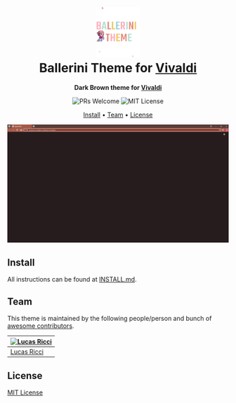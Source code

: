 <h1 align="center">
  <br>
  <img src="./icon.png" alt="Ballerini Theme Icon" width="100">
  <br>
  Ballerini Theme for <a href="https://vivaldi.com/">Vivaldi</a>
  <br>
</h1>

<p align="center">
  <strong>Dark Brown theme for <a href="https://themes.vivaldi.net">Vivaldi</a></strong>
</p>

<p align="center">
  <img src="https://img.shields.io/badge/PRs-welcome-orange" alt="PRs Welcome"/>

  <img src="https://img.shields.io/badge/MIT-License-orange" alt="MIT License"/>
</p>

<p align="center">
  <a href="#install">Install</a> •
  <a href="#team">Team</a> •
  <a href="#license">License</a>
</p>

<p align="center">
  <img src="./ballerini-theme-vivaldi.png" alt="Ballerini Theme Screenshot for Vivaldi">
</p>

## Install

All instructions can be found at [INSTALL.md](./INSTALL.md).

## Team

This theme is maintained by the following people/person and bunch of [awesome contributors](https://github.com/Ballerini-Theme/template/graphs/contributors).

| [![Lucas Ricci](https://github.com/lucasricci.png?size=100)](https://github.com/lucasricci)    |
| ---------------------------------------------------------------------------------------------- | 
| [Lucas Ricci](https://github.com/lucasricci)                                                   |

## License

[MIT License](./LICENSE)
